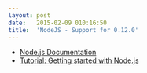 ```yaml
---
layout:	post
date:	2015-02-09 010:16:50
title:	'NodeJS - Support for 0.12.0'
---
```


* [Node.js Documentation](http://doc.scalingo.com/languages/javascript/nodejs)
* [Tutorial: Getting started with Node.js](http://doc.scalingo.com/languages/javascript/nodejs/getting-started-with-nodejs.html)
